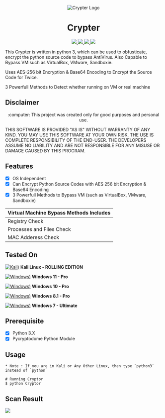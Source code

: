 <p align="center">
  <img src="https://github.com/PushpenderIndia/crypter/blob/master/img/crypter-logo.png" alt="Crypter Logo" />
</p>

<h1 align="center">Crypter</h1>
<p align="center">
    <a href="https://python.org">
    <img src="https://img.shields.io/badge/Python-3.7-green.svg">
  </a>
  <a href="https://github.com/PushpenderIndia/crypter/blob/master/LICENSE">
    <img src="https://img.shields.io/badge/License-BSD%203-lightgrey.svg">
  </a>
  <a href="https://github.com/PushpenderIndia/crypter/releases">
    <img src="https://img.shields.io/badge/Release-1.0-blue.svg">
  </a>
    <a href="https://github.com/PushpenderIndia/crypter">
    <img src="https://img.shields.io/badge/Open%20Source-%E2%9D%A4-brightgreen.svg">
  </a>
</p>

This Crypter is written in python 3, which can be used to obfusticate, encrypt the python source code to bypass AntiVirus. Also Capable to Bypass VM such as VirtualBox, VMware, Sandboxie. 

Uses AES-256 bit Encryption & Base64 Encoding to Encrypt the Source Code for Twice.

3 Powerfull Methods to Detect whether running on VM or real machine

## Disclaimer
<p align="center">
  :computer: This project was created only for good purposes and personal use.
</p>

THIS SOFTWARE IS PROVIDED "AS IS" WITHOUT WARRANTY OF ANY KIND. YOU MAY USE THIS SOFTWARE AT YOUR OWN RISK. THE USE IS COMPLETE RESPONSIBILITY OF THE END-USER. THE DEVELOPERS ASSUME NO LIABILITY AND ARE NOT RESPONSIBLE FOR ANY MISUSE OR DAMAGE CAUSED BY THIS PROGRAM.

## Features
- [x] OS Independent
- [x] Can Encrypt Python Source Codes with AES 256 bit Encryption & Base64 Encoding
- [x] 3 Powerfull Methods to Bypass VM (such as VirtualBox, VMware, Sandboxie)

| Virtual Machine Bypass Methods Includes |
|-----------------------------------------|
| Registry Check |
| Processes and Files Check |
| MAC Adderess Check |

## Tested On
[![Kali)](https://www.google.com/s2/favicons?domain=https://www.kali.org/)](https://www.kali.org) **Kali Linux - ROLLING EDITION**

[![Windows)](https://www.google.com/s2/favicons?domain=https://www.microsoft.com/en-in/windows/)](https://www.microsoft.com/en-in/windows/) **Windows 11 - Pro**

[![Windows)](https://www.google.com/s2/favicons?domain=https://www.microsoft.com/en-in/windows/)](https://www.microsoft.com/en-in/windows/) **Windows 10 - Pro**

[![Windows)](https://www.google.com/s2/favicons?domain=https://www.microsoft.com/en-in/windows/)](https://www.microsoft.com/en-in/windows/) **Windows 8.1 - Pro**

[![Windows)](https://www.google.com/s2/favicons?domain=https://www.microsoft.com/en-in/windows/)](https://www.microsoft.com/en-in/windows/) **Windows 7 - Ultimate**

## Prerequisite
- [x] Python 3.X
- [x] Pycryptodome Python Module

## Usage

```
* Note : If you are in Kali or Any Other Linux, then type `python3` instead of `python`

# Running Cryptor
$ python Cryptor 
```

## Scan Result
![](/img/scanresult.png)


